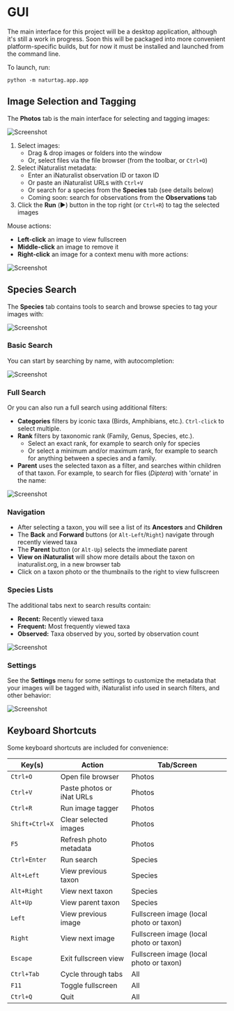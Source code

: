 # GUI
The main interface for this project will be a desktop application, although it's still a work in
progress. Soon this will be packaged into more convenient platform-specific builds, but for now it
must be installed and launched from the command line.

To launch, run:
```
python -m naturtag.app.app
```

## Image Selection and Tagging
The **Photos** tab is the main interface for selecting and tagging images:

![Screenshot](../assets/screenshots/image-selector.png)

1. Select images:
    * Drag & drop images or folders into the window
    * Or, select files via the file browser (from the toolbar, or `Ctrl+O`)
2. Select iNaturalist metadata:
    * Enter an iNaturalist observation ID or taxon ID
    * Or paste an iNaturalist URLs with `Ctrl+V`
    * Or search for a species from the **Species** tab (see details below)
    * Coming soon: search for observations from the **Observations** tab
3. Click the **Run** (▶️) button in the top right (or `Ctrl+R`) to tag the selected images

Mouse actions:
* **Left-click** an image to view fullscreen
* **Middle-click** an image to remove it
* **Right-click** an image for a context menu with more actions:

![Screenshot](../assets/screenshots/image-context-menu.png)

## Species Search
The **Species** tab contains tools to search and browse species to tag your images with:

![Screenshot](../assets/screenshots/taxon-search.png)

### Basic Search
You can start by searching by name, with autocompletion:

![Screenshot](../assets/screenshots/taxon-autocomplete.png)

### Full Search
Or you can also run a full search using additional filters:
* **Categories** filters by iconic taxa (Birds, Amphibians, etc.). `Ctrl-click` to select multiple.
* **Rank** filters by taxonomic rank (Family, Genus, Species, etc.).
  * Select an exact rank, for example to search only for species
  * Or select a minimum and/or maximum rank, for example to search for anything between a species
    and a family.
* **Parent** uses the selected taxon as a filter, and searches within children of that taxon. For
  example, to search for flies (_Diptera_) with 'ornate' in the name:

![Screenshot](../assets/screenshots/taxon-search-children.png)

### Navigation
* After selecting a taxon, you will see a list of its **Ancestors** and **Children**
* The **Back** and **Forward** buttons (or `Alt-Left`/`Right`) navigate through recently viewed taxa
* The **Parent** button (or `Alt-Up`) selects the immediate parent
* **View on iNaturalist** will show more details about the taxon on inaturalist.org, in a new browser tab
* Click on a taxon photo or the thumbnails to the right to view fullscreen

### Species Lists
The additional tabs next to search results contain:
* **Recent:** Recently viewed taxa
* **Frequent:** Most frequently viewed taxa
* **Observed:** Taxa observed by you, sorted by observation count

![Screenshot](../assets/screenshots/taxon-tabs.png)

### Settings
See the **Settings** menu for some settings to customize the metadata that your images will be
tagged with, iNaturalist info used in search filters, and other behavior:

![Screenshot](../assets/screenshots/settings.png)

## Keyboard Shortcuts
Some keyboard shortcuts are included for convenience:

Key(s)         | Action                    | Tab/Screen
----           |----                       |----------
`Ctrl+O`       | Open file browser         | Photos
`Ctrl+V`       | Paste photos or iNat URLs | Photos
`Ctrl+R`       | Run image tagger          | Photos
`Shift+Ctrl+X` | Clear selected images     | Photos
`F5`           | Refresh photo metadata    | Photos
`Ctrl+Enter`   | Run search                | Species
`Alt+Left`     | View previous taxon       | Species
`Alt+Right`    | View next taxon           | Species
`Alt+Up`       | View parent taxon         | Species
`Left`         | View previous image       | Fullscreen image (local photo or taxon)
`Right`        | View next image           | Fullscreen image (local photo or taxon)
`Escape`       | Exit fullscreen view      | Fullscreen image (local photo or taxon)
`Ctrl+Tab`     | Cycle through tabs        | All
`F11`          | Toggle fullscreen         | All
`Ctrl+Q`       | Quit                      | All
